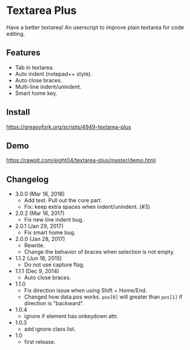 Textarea Plus
=============
Have a better textarea! An userscript to improve plain textarea for code editing.

Features
--------
* Tab in textarea.
* Auto indent (notepad++ style).
* Auto close braces.
* Multi-line indent/unindent.
* Smart home key.

Install
-------
<https://greasyfork.org/scripts/4949-textarea-plus>

Demo
----
<https://rawgit.com/eight04/textarea-plus/master/demo.html>

Changelog
---------
* 3.0.0 (Mar 16, 2018)
  - Add test. Pull out the core part.
  - Fix: keep extra spaces when indent/unindent. (#3)
* 2.0.2 (Mar 16, 2017)
	- Fix new line indent bug.
* 2.0.1 (Jan 29, 2017)
	- Fix smart home bug.
* 2.0.0 (Jan 28, 2017)
	- Rewrite.
	- Change the behavior of braces when selection is not empty.
* 1.1.2 (Jun 18, 2015)
	- Do not use capture flag.
* 1.1.1 (Dec 9, 2014)
	- Auto close braces.
* 1.1.0
	- Fix direction issue when using Shift + Home/End.
	- Changed how data.pos works. `pos[0]` will greater than `pos[1]` if direction is "backward".
* 1.0.4
	- ignore if element has onkeydown attr.
* 1.0.3
	- add ignore class list.
* 1.0
	- first release.
